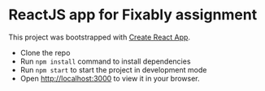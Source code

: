 # ReactJS app for Fixably assignment

This project was bootstrapped with [Create React App](https://github.com/facebook/create-react-app).

- Clone the repo
- Run `npm install` command to install dependencies
- Run `npm start` to start the project in development mode
- Open [http://localhost:3000](http://localhost:3000) to view it in your browser.